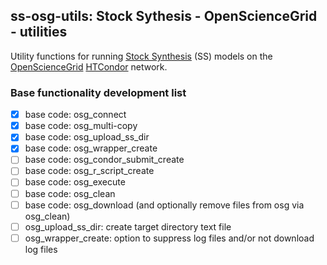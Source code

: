 ## ss-osg-utils: Stock Sythesis - OpenScienceGrid - utilities 

Utility functions for running [Stock Synthesis](https://github.com/nmfs-stock-synthesis/stock-synthesis) (SS) models on the [OpenScienceGrid](https://osg-htc.org/) [HTCondor](https://htcondor.org/) network.

### Base functionality development list
- [x] base code: osg_connect
- [x] base code: osg_multi-copy
- [x] base code: osg_upload_ss_dir
- [x] base code: osg_wrapper_create
- [ ] base code: osg_condor_submit_create
- [ ] base code: osg_r_script_create
- [ ] base code: osg_execute
- [ ] base code: osg_clean
- [ ] base code: osg_download (and optionally remove files from osg via osg_clean)
- [ ] osg_upload_ss_dir: create target directory text file
- [ ] osg_wrapper_create: option to suppress log files and/or not download log files

